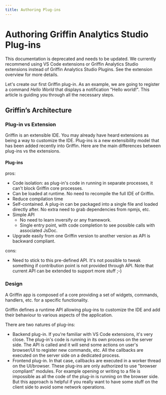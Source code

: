 ```yaml
---
title: Authoring Plug-ins
---
```


# Authoring Griffin Analytics Studio Plug-ins

This documentation is deprecated and needs to be updated. We currently recommend using VS Code extensions or Griffin Analytics Studio extensions instead of Griffin Analytics Studio Plugins. See the extension overview for more details.

Let's create our first Griffin plug-in. As an example, we are going to register a command _Hello World_ that displays a notification "Hello world!". This article is guiding you through all the necessary steps.

## Griffin’s Architecture

### Plug-in vs Extension

Griffin is an extensible IDE. You may already have heard extensions as being a way to customize the IDE. Plug-ins is a new extensibility model that has been added recently into Griffin. Here are the main differences between plug-ins vs the extensions.

#### Plug-ins

pros:
 + Code isolation: as plug-in's code in running in separate processes, it can't block Griffin core processes.
 + Can be loaded at runtime. No need to recompile the full IDE of Griffin.
 + Reduce compilation time
 + Self-contained. A plug-in can be packaged into a single file and loaded directly after. No extra need to grab dependencies from npmjs, etc.
 + Simple API
   + No need to learn inversify or any framework.
   + Single entry point, with code completion to see possible calls with associated JsDoc.
 + Upgrade easily from one Griffin version to another version as API is backward compliant.

cons:
 - Need to stick to this pre-defined API. It's not possible to tweak something if contribution point is not provided through API. Note that current API can be extended to support more stuff ;-)

### Design
A Griffin app is composed of a core providing a set of widgets, commands, handlers, etc. for a specific functionality.

Griffin defines a runtime API allowing plug-ins to customize the IDE and add their behaviour to various aspects of the application.

There are two natures of plug-ins:
 - Backend plug-in. If you're familiar with VS Code extensions, it's very close. The plug-in's code is running in its own process on the server side. The API is called and it will send some actions on user's browser/UI to register new commands, etc. All the callbacks are executed on the server side on a dedicated process.
 - Frontend plug-in. In that case, callbacks are executed in a worker thread on the UI/browser. These plug-ins are only authorized to use "browser compliant" modules. For example opening or writing to a file is impossible as all the code of the plug-in is running on the browser side. But this approach is helpful if you really want to have some stuff on the client side to avoid some network operations.


